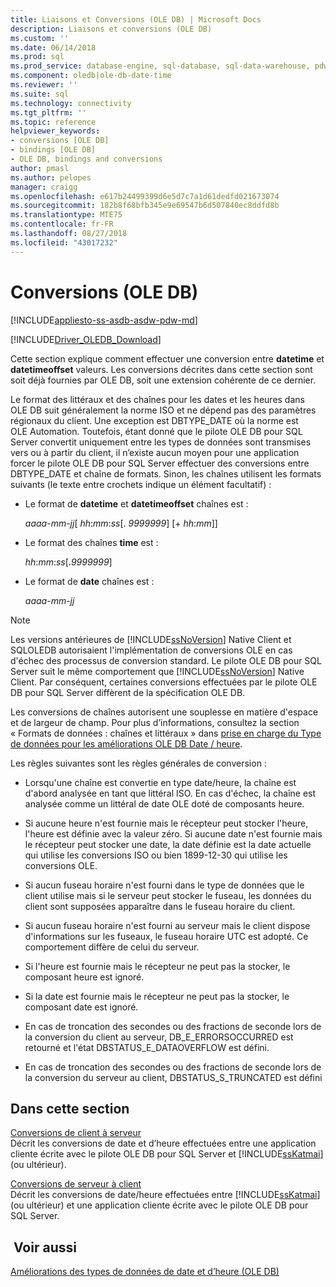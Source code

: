 ```yaml
---
title: Liaisons et Conversions (OLE DB) | Microsoft Docs
description: Liaisons et conversions (OLE DB)
ms.custom: ''
ms.date: 06/14/2018
ms.prod: sql
ms.prod_service: database-engine, sql-database, sql-data-warehouse, pdw
ms.component: oledb|ole-db-date-time
ms.reviewer: ''
ms.suite: sql
ms.technology: connectivity
ms.tgt_pltfrm: ''
ms.topic: reference
helpviewer_keywords:
- conversions [OLE DB]
- bindings [OLE DB]
- OLE DB, bindings and conversions
author: pmasl
ms.author: pelopes
manager: craigg
ms.openlocfilehash: e617b24499399d6e5d7c7a1d61dedfd021673074
ms.sourcegitcommit: 182b8f68bfb345e9e69547b6d507840ec8ddfd8b
ms.translationtype: MTE75
ms.contentlocale: fr-FR
ms.lasthandoff: 08/27/2018
ms.locfileid: "43017232"
---
```

# <a name="conversions-ole-db"></a>Conversions (OLE DB)
[!INCLUDE[appliesto-ss-asdb-asdw-pdw-md](../../../includes/appliesto-ss-asdb-asdw-pdw-md.md)]

[!INCLUDE[Driver_OLEDB_Download](../../../includes/driver_oledb_download.md)]

  Cette section explique comment effectuer une conversion entre **datetime** et **datetimeoffset** valeurs. Les conversions décrites dans cette section sont soit déjà fournies par OLE DB, soit une extension cohérente de ce dernier.  
  
 Le format des littéraux et des chaînes pour les dates et les heures dans OLE DB suit généralement la norme ISO et ne dépend pas des paramètres régionaux du client. Une exception est DBTYPE_DATE où la norme est OLE Automation. Toutefois, étant donné que le pilote OLE DB pour SQL Server convertit uniquement entre les types de données sont transmises vers ou à partir du client, il n’existe aucun moyen pour une application forcer le pilote OLE DB pour SQL Server effectuer des conversions entre DBTYPE_DATE et chaîne de formats. Sinon, les chaînes utilisent les formats suivants (le texte entre crochets indique un élément facultatif) :  
  
-   Le format de **datetime** et **datetimeoffset** chaînes est :  
  
     *aaaa*-*mm*-*jj*[ *hh*:*mm*:*ss*[. *9999999*] [+ *hh*:*mm*]]  
  
-   Le format des chaînes **time** est :  
  
     *hh*:*mm*:*ss*[.*9999999*]  
  
-   Le format de **date** chaînes est :  
  
     *aaaa*-*mm*-*jj*  
  
> [!NOTE]  
>  Les versions antérieures de [!INCLUDE[ssNoVersion](../../../includes/ssnoversion-md.md)] Native Client et SQLOLEDB autorisaient l'implémentation de conversions OLE en cas d'échec des processus de conversion standard. Le pilote OLE DB pour SQL Server suit le même comportement que [!INCLUDE[ssNoVersion](../../../includes/ssnoversion-md.md)] Native Client. Par conséquent, certaines conversions effectuées par le pilote OLE DB pour SQL Server diffèrent de la spécification OLE DB.  
  
 Les conversions de chaînes autorisent une souplesse en matière d'espace et de largeur de champ. Pour plus d’informations, consultez la section « Formats de données : chaînes et littéraux » dans [prise en charge du Type de données pour les améliorations OLE DB Date / heure](../../oledb/ole-db-date-time/data-type-support-for-ole-db-date-and-time-improvements.md).  
  
 Les règles suivantes sont les règles générales de conversion :  
  
-   Lorsqu'une chaîne est convertie en type date/heure, la chaîne est d'abord analysée en tant que littéral ISO. En cas d'échec, la chaîne est analysée comme un littéral de date OLE doté de composants heure.  
  
-   Si aucune heure n'est fournie mais le récepteur peut stocker l'heure, l'heure est définie avec la valeur zéro. Si aucune date n'est fournie mais le récepteur peut stocker une date, la date définie est la date actuelle qui utilise les conversions ISO ou bien 1899-12-30 qui utilise les conversions OLE.  
  
-   Si aucun fuseau horaire n'est fourni dans le type de données que le client utilise mais si le serveur peut stocker le fuseau, les données du client sont supposées apparaître dans le fuseau horaire du client.  
  
-   Si aucun fuseau horaire n'est fourni au serveur mais le client dispose d'informations sur les fuseaux, le fuseau horaire UTC est adopté. Ce comportement diffère de celui du serveur.  
  
-   Si l'heure est fournie mais le récepteur ne peut pas la stocker, le composant heure est ignoré.  
  
-   Si la date est fournie mais le récepteur ne peut pas la stocker, le composant date est ignoré.  
  
-   En cas de troncation des secondes ou des fractions de seconde lors de la conversion du client au serveur, DB_E_ERRORSOCCURRED est retourné et l'état DBSTATUS_E_DATAOVERFLOW est défini.  
  
-   En cas de troncation des secondes ou des fractions de seconde lors de la conversion du serveur au client, DBSTATUS_S_TRUNCATED est défini  
  
## <a name="in-this-section"></a>Dans cette section  
 [Conversions de client à serveur](../../oledb/ole-db-date-time/conversions-performed-from-client-to-server.md)  
 Décrit les conversions de date et d’heure effectuées entre une application cliente écrite avec le pilote OLE DB pour SQL Server et [!INCLUDE[ssKatmai](../../../includes/sskatmai-md.md)] (ou ultérieur).  
  
 [Conversions de serveur à client](../../oledb/ole-db-date-time/conversions-performed-from-server-to-client.md)  
 Décrit les conversions de date/heure effectuées entre [!INCLUDE[ssKatmai](../../../includes/sskatmai-md.md)] (ou ultérieur) et une application cliente écrite avec le pilote OLE DB pour SQL Server.  
  
## <a name="see-also"></a> Voir aussi  
 [Améliorations des types de données de date et d’heure &#40;OLE DB&#41;](../../oledb/ole-db-date-time/date-and-time-improvements-ole-db.md)  
  
  
